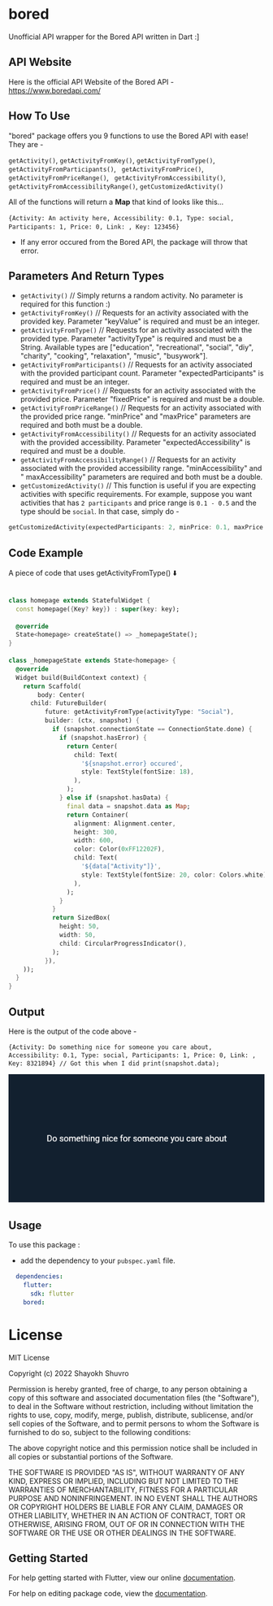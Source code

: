 # bored

Unofficial API wrapper for the Bored API written in Dart  :] 


## API Website

Here is the official API Website of the Bored API -\
https://www.boredapi.com/

## How To Use

"bored" package offers you 9 functions to use the Bored API with ease! They are -

`getActivity()`, `getActivityFromKey()`, `getActivityFromType()`, `getActivityFromParticipants()`, ` getActivityFromPrice()`, `getActivityFromPriceRange()`, ` getActivityFromAccessibility()`, `getActivityFromAccessibilityRange()`, `getCustomizedActivity()`

All of the functions will return a **Map** that kind of looks like this...

```{Activity: An activity here, Accessibility: 0.1, Type: social, Participants: 1, Price: 0, Link: , Key: 123456}```

* If any error occured from the Bored API, the package will throw that error.

## Parameters And Return Types

* ```getActivity()``` // Simply returns a random activity. No parameter is required for this function :)
* ```getActivityFromKey()``` // Requests for an activity associated with the provided key. Parameter "keyValue" is required and must be an integer.
* ```getActivityFromType()``` // Requests for an activity associated with the provided type. Parameter "activityType" is required and must be a String. Available types are ["education", "recreational", "social", "diy", "charity", "cooking", "relaxation", "music", "busywork"].
* ```getActivityFromParticipants()``` // Requests for an activity associated with the provided participant count. Parameter "expectedParticipants" is required and must be an integer.
* ```getActivityFromPrice()``` // Requests for an activity associated with the provided price. Parameter "fixedPrice" is required and must be a double.
* ```getActivityFromPriceRange()``` // Requests for an activity associated with the provided price range. "minPrice" and "maxPrice" parameters are required and both must be a double.
* ```getActivityFromAccessibility()``` // Requests for an activity associated with the provided accessibility. Parameter "expectedAccessibility" is required and must be a double.
* ```getActivityFromAccessibilityRange()``` // Requests for an activity associated with the provided accessibility range. "minAccessibility" and " maxAccessibility" parameters are required and both must be a double.
* ```getCustomizedActivity()``` // This function is useful if you are expecting activities with specific requirements. For example, suppose you want activities that has `2 participants` and price range is `0.1 - 0.5` and the type should be `social`. In that case, simply do - 
```dart
getCustomizedActivity(expectedParticipants: 2, minPrice: 0.1, maxPrice: 0.5, activityType: "Social") // you are awesome :)
```


## Code Example

A piece of code that uses getActivityFromType() ⬇️

```dart

class homepage extends StatefulWidget {
  const homepage({Key? key}) : super(key: key);

  @override
  State<homepage> createState() => _homepageState();
}

class _homepageState extends State<homepage> {
  @override
  Widget build(BuildContext context) {
    return Scaffold(
        body: Center(
      child: FutureBuilder(
          future: getActivityFromType(activityType: "Social"),
          builder: (ctx, snapshot) {
            if (snapshot.connectionState == ConnectionState.done) {
              if (snapshot.hasError) {
                return Center(
                  child: Text(
                    '${snapshot.error} occured',
                    style: TextStyle(fontSize: 18),
                  ),
                );
              } else if (snapshot.hasData) {
                final data = snapshot.data as Map;
                return Container(
                  alignment: Alignment.center,
                  height: 300,
                  width: 600,
                  color: Color(0xFF12202F),
                  child: Text(
                    '${data["Activity"]}',
                    style: TextStyle(fontSize: 20, color: Colors.white),
                  ),
                );
              }
            }
            return SizedBox(
              height: 50,
              width: 50,
              child: CircularProgressIndicator(),
            );
          }),
    ));
  }
}

```


## Output

Here is the output of the code above -

```
{Activity: Do something nice for someone you care about, Accessibility: 0.1, Type: social, Participants: 1, Price: 0, Link: , Key: 8321894} // Got this when I did print(snapshot.data);
```

<img src="https://raw.githubusercontent.com/ShayokhShorfuddin/bored/master/activity.png" />


## Usage

To use this package :

* add the dependency to your `pubspec.yaml` file.

```yaml
  dependencies:
    flutter:
      sdk: flutter
    bored:
```


# License
MIT License

Copyright (c) 2022 Shayokh Shuvro

Permission is hereby granted, free of charge, to any person obtaining a copy
of this software and associated documentation files (the "Software"), to deal
in the Software without restriction, including without limitation the rights
to use, copy, modify, merge, publish, distribute, sublicense, and/or sell
copies of the Software, and to permit persons to whom the Software is
furnished to do so, subject to the following conditions:

The above copyright notice and this permission notice shall be included in all
copies or substantial portions of the Software.

THE SOFTWARE IS PROVIDED "AS IS", WITHOUT WARRANTY OF ANY KIND, EXPRESS OR
IMPLIED, INCLUDING BUT NOT LIMITED TO THE WARRANTIES OF MERCHANTABILITY,
FITNESS FOR A PARTICULAR PURPOSE AND NONINFRINGEMENT. IN NO EVENT SHALL THE
AUTHORS OR COPYRIGHT HOLDERS BE LIABLE FOR ANY CLAIM, DAMAGES OR OTHER
LIABILITY, WHETHER IN AN ACTION OF CONTRACT, TORT OR OTHERWISE, ARISING FROM,
OUT OF OR IN CONNECTION WITH THE SOFTWARE OR THE USE OR OTHER DEALINGS IN THE
SOFTWARE.



## Getting Started

For help getting started with Flutter, view our online [documentation](https://flutter.io/).

For help on editing package code, view the [documentation](https://flutter.io/developing-packages/).
